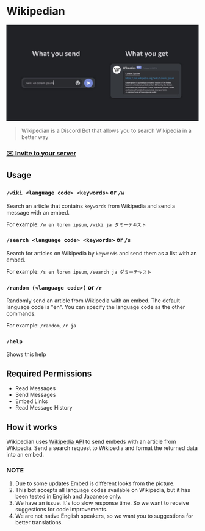 # Wikipedian

![eyecatch](./images/usage.jpg)

> Wikipedian is a Discord Bot that allows you to search Wikipedia in a better way

### **[✉️ Invite to your server](https://discord.com/api/oauth2/authorize?client_id=751430120962785360&permissions=84992&scope=bot)**

## Usage

### `/wiki <language code> <keywords>` or `/w`

Search an article that contains `keywords` from Wikipedia and send a message with an embed.

For example: `/w en lorem ipsum`, `/wiki ja ダミーテキスト`

### `/search <language code> <keywords>` or `/s`

Search for articles on Wikipedia by `keywords` and send them as a list with an embed.

For example: `/s en lorem ipsum`, `/search ja ダミーテキスト`

### `/random (<language code>)` or `/r`

Randomly send an article from Wikipedia with an embed. The default language code is "en". You can specify the language code as the other commands.

For example: `/random`, `/r ja`

### `/help`

Shows this help

## Required Permissions

- Read Messages
- Send Messages
- Embed Links
- Read Message History

## How it works

Wikipedian uses [Wikipedia API](https://pypi.org/project/wikipedia/) to send embeds with an article from Wikipedia. Send a search request to Wikipedia and format the returned data into an embed.

### NOTE

1. Due to some updates Embed is different looks from the picture.
2. This bot accepts all language codes available on Wikipedia, but it has been tested in English and Japanese only.
3. We have an issue. It's too slow response time. So we want to receive suggestions for code improvements.
4. We are not native English speakers, so we want you to suggestions for better translations.
